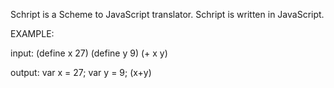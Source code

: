 Schript is a Scheme to JavaScript translator. Schript is written in JavaScript.


EXAMPLE:

input: 
    (define x 27) (define y 9) (+ x y)

output:
    var x = 27;
    var y = 9;
    (x+y)


